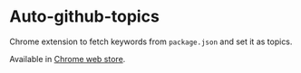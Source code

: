 # Auto-github-topics

Chrome extension to fetch keywords from `package.json` and set it as topics.

Available in [Chrome web store](https://chrome.google.com/webstore/detail/auto-topics/gajhcgghaanikfoalinhplemloclljek).
